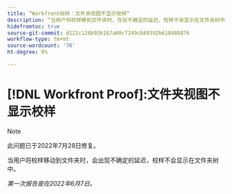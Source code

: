 ```yaml
---
title: “Workfront校样：文件夹视图不显示校样”
description: “当用户将校样移到文件夹时，存在不确定的延迟，校样不会显示在文件夹树中。”
hidefromtoc: true
source-git-commit: d122c128b926167a00c7149cb88392b618486876
workflow-type: tm+mt
source-wordcount: '70'
ht-degree: 0%

---
```



# [!DNL Workfront Proof]:文件夹视图不显示校样

>[!NOTE]
>
>此问题已于2022年7月28日修复。

当用户将校样移动到文件夹时，会出现不确定的延迟，校样不会显示在文件夹树中。

_第一次报告是在2022年6月7日。_
